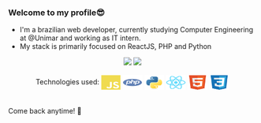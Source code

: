 ### Welcome to my profile😎

- I'm a brazilian web developer, currently studying Computer Engineering at @Unimar and working as IT intern.
- My stack is primarily focused on ReactJS, PHP and Python

<div align="center">
<img height="170em" src="https://github-readme-stats.vercel.app/api?username=redwoodsam&show_icons=true&theme=discord_old_blurple&include_all_commits=true&count_private=true"/>
<img height="170em" src="https://github-readme-stats.vercel.app/api/top-langs/?username=redwoodsam&layout=compact&langs_count=7&theme=discord_old_blurple"/>
<div style="display: inline_block"><br>
 <span>Technologies used:</span>
<img align="center" alt="Rafa-Js" height="30" width="40" src="https://raw.githubusercontent.com/devicons/devicon/master/icons/javascript/javascript-plain.svg">
  <img align="center" alt="Rafa-Js" height="30" width="40" src="https://raw.githubusercontent.com/devicons/devicon/master/icons/php/php-plain.svg">
<img align="center" alt="Rafa-Js" height="30" width="40" src="https://raw.githubusercontent.com/devicons/devicon/master/icons/python/python-original.svg"> 
<img align="center" alt="Rafa-React" height="30" width="40" src="https://raw.githubusercontent.com/devicons/devicon/master/icons/react/react-original.svg">
<img align="center" alt="Rafa-HTML" height="30" width="40" src="https://raw.githubusercontent.com/devicons/devicon/master/icons/html5/html5-original.svg">
<img align="center" alt="Rafa-CSS" height="30" width="40" src="https://raw.githubusercontent.com/devicons/devicon/master/icons/css3/css3-original.svg">
</div>
</div>

</div>
<br>


<br>
Come back anytime! 👋
<!--
**redwoodsam/redwoodsam** is a ✨ _special_ ✨ repository because its `README.md` (this file) appears on your GitHub profile.

Here are some ideas to get you started:

- 🔭 I’m currently working on ...
- 🌱 I’m currently learning ...
- 👯 I’m looking to collaborate on ...
- 🤔 I’m looking for help with ...
- 💬 Ask me about ...
- 📫 How to reach me: ...
- 😄 Pronouns: ...
- ⚡ Fun fact: ...
-->
